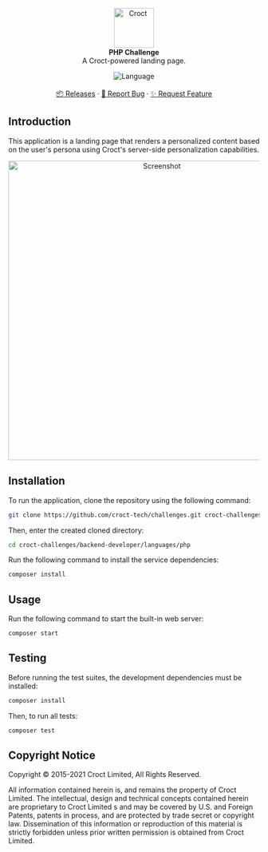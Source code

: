 <p align="center">
    <a href="https://croct.com">
        <img src="https://cdn.croct.io/brand/logo/repo-icon-green.svg" alt="Croct" height="80"/>
    </a>
    <br />
    <strong>PHP Challenge</strong>
    <br />
    A Croct-powered landing page.
</p>
<p align="center">
    <img alt="Language" src="https://img.shields.io/badge/language-PHP-blue" />
    <br />
    <br />
    <a href="https://github.com/croct-tech/challenges/releases">📦 Releases</a>
    ·
    <a href="https://github.com/croct-tech/challenges/issues">🐞 Report Bug</a>
    ·
    <a href="https://github.com/croct-tech/challenges/issues">✨ Request Feature</a>
</p>

## Introduction

This application is a landing page that renders a personalized content based on the user's persona using 
Croct's server-side personalization capabilities.

<p align="center">
    <img src="https://user-images.githubusercontent.com/943036/142742098-f133ee1e-bbd5-4661-bb4a-5cf432126765.png" alt="Screenshot" width="600"/>
</p>

## Installation

To run the application, clone the repository using the following command:

```sh
git clone https://github.com/croct-tech/challenges.git croct-challenges
```

Then, enter the created cloned directory:

```sh
cd croct-challenges/backend-developer/languages/php
```

Run the following command to install the service dependencies:

```sh
composer install
```

## Usage

Run the following command to start the built-in web server:

```sh
composer start
```

## Testing

Before running the test suites, the development dependencies must be installed:

```sh
composer install
```

Then, to run all tests:

```sh
composer test
```

## Copyright Notice

Copyright © 2015-2021 Croct Limited, All Rights Reserved.

All information contained herein is, and remains the property of Croct Limited. The intellectual, design and technical concepts contained herein are proprietary to Croct Limited s and may be covered by U.S. and Foreign Patents, patents in process, and are protected by trade secret or copyright law. Dissemination of this information or reproduction of this material is strictly forbidden unless prior written permission is obtained from Croct Limited.
